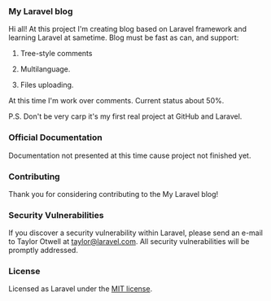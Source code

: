 ### My Laravel blog

Hi all!
At this project I'm creating blog based on Laravel framework and learning Laravel at sametime.
Blog must be fast as can, and support:

1. Tree-style comments

2. Multilanguage.

3. Files uploading.

At this time I'm work over comments.
Current status about 50%.

P.S. Don't be very carp it's my first real project at GitHub and Laravel.

### Official Documentation

Documentation not presented at this time cause project not finished yet.

### Contributing

Thank you for considering contributing to the My Laravel blog!

### Security Vulnerabilities

If you discover a security vulnerability within Laravel, please send an e-mail to Taylor Otwell at taylor@laravel.com. All security vulnerabilities will be promptly addressed.

### License

Licensed as Laravel under the [MIT license](http://opensource.org/licenses/MIT).